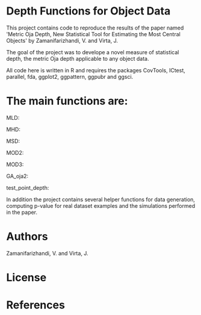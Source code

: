 # Depth Functions for Object Data

This project contains code to reproduce the results of the paper named 'Metric Oja Depth, New Statistical Tool for
Estimating the Most Central Objects' by Zamanifarizhandi, V. and Virta, J.

The goal of the project was to develope a novel measure of statistical depth, the metric Oja depth applicable to any object data. 

All code here is written in R and requires the packages CovTools, ICtest, parallel, fda, ggplot2, ggpattern, ggpubr and ggsci.

# The main functions are:

MLD: 

MHD: 

MSD: 

MOD2: 

MOD3: 

GA_oja2: 

test_point_depth:

In addition the project contains several helper functions for data generation, computing p-value for real dataset examples and the simulations performed in the paper.

# Authors

Zamanifarizhandi, V. and Virta, J.

# License



# References

